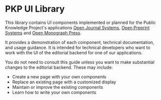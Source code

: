 # PKP UI Library

This library contains UI components implemented or planned for the Public Knowledge Project's applications [Open Journal Systems](https://pkp.sfu.ca/ojs/), [Open Preprint Systems](https://pkp.sfu.ca/ops/) and [Open Monograph Press](https://pkp.sfu.ca/omp/).

It provides a demonstration of each component, technical documentation, and usage guidance. It is intended for technical developers who want to work with the UI of the editorial backend for one of our applications.

You do not need to consult this guide unless you want to make substantial changes to the editorial backend. These may include:

- Create a new page with your own components
- Replace an existing page with a customized display
- Maintain or improve the existing components
- Learn how to write your own components
